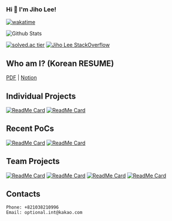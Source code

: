 ### Hi 👋 I'm Jiho Lee!

[![wakatime](https://wakatime.com/badge/user/9de25f4f-c88f-4413-beaa-30045b830f19.svg)](https://wakatime.com/@9de25f4f-c88f-4413-beaa-30045b830f19)

![Github Stats](https://github-readme-stats.vercel.app/api?username=DPS0340&show_icons=true&theme=dracula)

[![solved.ac tier](http://mazassumnida.wtf/api/v2/generate_badge?boj=a891)](https://solved.ac/a891) [![Jiho Lee StackOverflow](https://github-readme-stackoverflow.vercel.app/?userID=11853111&layout=compact&theme=dark)](https://stackoverflow.com/users/11853111/jiho-lee)

## Who am I? (Korean RESUME)
[PDF](https://github.com/DPS0340/DPS0340/blob/master/resume-jiholee.pdf) | [Notion](https://jiho-lee.notion.site/jiho-lee-e364b40b7e1f46648c5144b3be1d7f5d)

## Individual Projects
[![ReadMe Card](https://github-readme-stats.vercel.app/api/pin/?username=dps0340&repo=YTStream&theme=dracula)](https://github.com/DPS0340/YTStream) [![ReadMe Card](https://github-readme-stats.vercel.app/api/pin/?username=dps0340&repo=ExpoCrudBoard&theme=dracula)](https://github.com/DPS0340/ExpoCrudBoard)

## Recent PoCs

[![ReadMe Card](https://github-readme-stats.vercel.app/api/pin/?username=dps0340&repo=acorn-random&theme=dracula)](https://github.com/DPS0340/acorn-random) [![ReadMe Card](https://github-readme-stats.vercel.app/api/pin/?username=dps0340&repo=params-to-querydsl-example&theme=dracula)](https://github.com/DPS0340/params-to-querydsl-example)

## Team Projects

[![ReadMe Card](https://github-readme-stats.vercel.app/api/pin/?username=DPS0340&repo=DjangoCRUDBoard&theme=dracula)](https://github.com/DPS0340/DjangoCRUDBoard)
[![ReadMe Card](https://github-readme-stats.vercel.app/api/pin/?username=Lenend-KPU&repo=LBS-Platform&theme=dracula)](https://github.com/Lenend-KPU/LBS-Platform)
[![ReadMe Card](https://github-readme-stats.vercel.app/api/pin/?username=Join2Gather&repo=WeMeet&theme=dracula)](https://github.com/Join2Gather/WeMeet)
[![ReadMe Card](https://github-readme-stats.vercel.app/api/pin/?username=TeamE9uana&repo=DeepMush&theme=dracula)](https://github.com/TeamE9uana/DeepMush)

## Contacts

```
Phone: +821038210996
Email: optional.int@kakao.com
```
